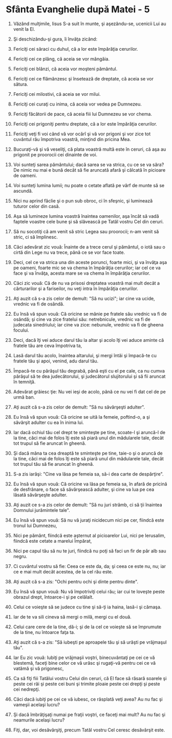 # Sf&#226;nta Evanghelie dup&#259; Matei - 5

1. Văzând mulţimile, Iisus S-a suit în munte, şi aşezându-se, ucenicii Lui au venit la El. 

2. Şi deschizându-şi gura, îi învăţa zicând: 

3. Fericiţi cei săraci cu duhul, că a lor este împărăţia cerurilor. 

4. Fericiţi cei ce plâng, că aceia se vor mângâia. 

5. Fericiţi cei blânzi, că aceia vor moşteni pământul. 

6. Fericiţi cei ce flămânzesc şi însetează de dreptate, că aceia se vor sătura. 

7. Fericiţi cei milostivi, că aceia se vor milui. 

8. Fericiţi cei curaţi cu inima, că aceia vor vedea pe Dumnezeu. 

9. Fericiţi făcătorii de pace, că aceia fiii lui Dumnezeu se vor chema. 

10. Fericiţi cei prigoniţi pentru dreptate, că a lor este împărăţia cerurilor. 

11. Fericiţi veţi fi voi când vă vor ocărî şi vă vor prigoni şi vor zice tot cuvântul rău împotriva voastră, minţind din pricina Mea. 

12. Bucuraţi-vă şi vă veseliţi, că plata voastră multă este în ceruri, că aşa au prigonit pe proorocii cei dinainte de voi. 

13. Voi sunteţi sarea pământului; dacă sarea se va strica, cu ce se va săra? De nimic nu mai e bună decât să fie aruncată afară şi călcată în picioare de oameni. 

14. Voi sunteţi lumina lumii; nu poate o cetate aflată pe vârf de munte să se ascundă. 

15. Nici nu aprind făclie şi o pun sub obroc, ci în sfeşnic, şi luminează tuturor celor din casă. 

16. Aşa să lumineze lumina voastră înaintea oamenilor, aşa încât să vadă faptele voastre cele bune şi să slăvească pe Tatăl vostru Cel din ceruri. 

17. Să nu socotiţi că am venit să stric Legea sau proorocii; n-am venit să stric, ci să împlinesc. 

18. Căci adevărat zic vouă: Înainte de a trece cerul şi pământul, o iotă sau o cirtă din Lege nu va trece, până ce se vor face toate. 

19. Deci, cel ce va strica una din aceste porunci, foarte mici, şi va învăţa aşa pe oameni, foarte mic se va chema în împărăţia cerurilor; iar cel ce va face şi va învăţa, acesta mare se va chema în împărăţia cerurilor. 

20. Căci zic vouă: Că de nu va prisosi dreptatea voastră mai mult decât a cărturarilor şi a fariseilor, nu veţi intra în împărăţia cerurilor. 

21. Aţi auzit că s-a zis celor de demult: "Să nu ucizi"; iar cine va ucide, vrednic va fi de osândă. 

22. Eu însă vă spun vouă: Că oricine se mânie pe fratele său vrednic va fi de osândă; şi cine va zice fratelui său: netrebnicule, vrednic va fi de judecata sinedriului; iar cine va zice: nebunule, vrednic va fi de gheena focului. 

23. Deci, dacă îţi vei aduce darul tău la altar şi acolo îţi vei aduce aminte că fratele tău are ceva împotriva ta, 

24. Lasă darul tău acolo, înaintea altarului, şi mergi întâi şi împacă-te cu fratele tău şi apoi, venind, adu darul tău. 

25. Împacă-te cu pârâşul tău degrabă, până eşti cu el pe cale, ca nu cumva pârâşul să te dea judecătorului, şi judecătorul slujitorului şi să fii aruncat în temniţă. 

26. Adevărat grăiesc ţie: Nu vei ieşi de acolo, până ce nu vei fi dat cel de pe urmă ban. 

27. Aţi auzit că s-a zis celor de demult: "Să nu săvârşeşti adulter". 

28. Eu însă vă spun vouă: Că oricine se uită la femeie, poftind-o, a şi săvârşit adulter cu ea în inima lui. 

29. Iar dacă ochiul tău cel drept te sminteşte pe tine, scoate-l şi aruncă-l de la tine, căci mai de folos îţi este să piară unul din mădularele tale, decât tot trupul să fie aruncat în gheenă. 

30. Şi dacă mâna ta cea dreaptă te sminteşte pe tine, taie-o şi o aruncă de la tine, căci mai de folos îţi este să piară unul din mădularele tale, decât tot trupul tău să fie aruncat în gheenă. 

31. S-a zis iarăşi: "Cine va lăsa pe femeia sa, să-i dea carte de despărţire". 

32. Eu însă vă spun vouă: Că oricine va lăsa pe femeia sa, în afară de pricină de desfrânare, o face să săvârşească adulter, şi cine va lua pe cea lăsată săvârşeşte adulter. 

33. Aţi auzit ce s-a zis celor de demult: "Să nu juri strâmb, ci să ţii înaintea Domnului jurămintele tale". 

34. Eu însă vă spun vouă: Să nu vă juraţi nicidecum nici pe cer, fiindcă este tronul lui Dumnezeu, 

35. Nici pe pământ, fiindcă este aşternut al picioarelor Lui, nici pe Ierusalim, fiindcă este cetate a marelui Împărat, 

36. Nici pe capul tău să nu te juri, fiindcă nu poţi să faci un fir de păr alb sau negru.

37. Ci cuvântul vostru să fie: Ceea ce este da, da; şi ceea ce este nu, nu; iar ce e mai mult decât acestea, de la cel rău este. 

38. Aţi auzit că s-a zis: "Ochi pentru ochi şi dinte pentru dinte". 

39. Eu însă vă spun vouă: Nu vă împotriviţi celui rău; iar cui te loveşte peste obrazul drept, întoarce-i şi pe celălalt. 

40. Celui ce voieşte să se judece cu tine şi să-ţi ia haina, lasă-i şi cămaşa. 

41. Iar de te va sili cineva să mergi o milă, mergi cu el două. 

42. Celui care cere de la tine, dă-i; şi de la cel ce voieşte să se împrumute de la tine, nu întoarce faţa ta. 

43. Aţi auzit că s-a zis: "Să iubeşti pe aproapele tău şi să urăşti pe vrăjmaşul tău". 

44. Iar Eu zic vouă: Iubiţi pe vrăjmaşii voştri, binecuvântaţi pe cei ce vă blestemă, faceţi bine celor ce vă urăsc şi rugaţi-vă pentru cei ce vă vatămă şi vă prigonesc, 

45. Ca să fiţi fiii Tatălui vostru Celui din ceruri, că El face să răsară soarele şi peste cei răi şi peste cei buni şi trimite ploaie peste cei drepţi şi peste cei nedrepţi. 

46. Căci dacă iubiţi pe cei ce vă iubesc, ce răsplată veţi avea? Au nu fac şi vameşii acelaşi lucru? 

47. Şi dacă îmbrăţişaţi numai pe fraţii voştri, ce faceţi mai mult? Au nu fac şi neamurile acelaşi lucru? 

48. Fiţi, dar, voi desăvârşiţi, precum Tatăl vostru Cel ceresc desăvârşit este. 

